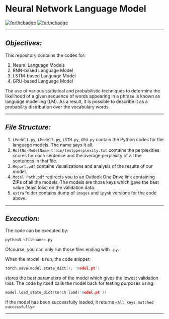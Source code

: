 # **Neural Network Language Model**

[![forthebadge](https://forthebadge.com/images/badges/made-with-python.svg)](https://forthebadge.com)
[![forthebadge](https://forthebadge.com/images/badges/fixed-bugs.svg)](https://forthebadge.com)

-----
## ***Objectives:***

This repository contains the codes for:
1. Neural Language Models
2. RNN-based Language Model
3. LSTM-based Language Model
4. GRU-based Language Model

The use of various statistical and probabilistic techniques to determine the likelihood of a given sequence of words appearing in a phrase is known as language modelling (LM). As a result, it is possible to describe it as a probability distribution over the vocabulary words.

-----

## ***File Structure:***

1. `LModel1.py`, `LModel3.py`, `LSTM.py`, `GRU.py` contain the Python codes for the language models. The name says it all.
2. `RollNo-ModelName-train/testpperplexity.txt` contains the perplexities scores for each sentence and the average perplexity of all the sentences in that file.
3. `Report.pdf` contains visualizations and analysis of the results of our model.
4. `Model Path.pdf` redirects you to an Outlook One Drive link containing ZIPs of all the models. The models are those keys which gave the best value (least loss) on the validation data. 
5. `extra` folder contains dump of `images` and `ipynb` versions for the code above.
-----

## ***Execution:***
The code can be executed by:
```c++
python3 <filename>.py
```
Ofcourse, you can only run those files ending with `.py`. 

When the model is run, the code snippet:
```c++
torch.save(model.state_dict(), 'model.pt')
```
stores the best parameters of the model which gives the lowest validation loss.
The code by itself calls the model back for testing purposes using:
```c++
model.load_state_dict(torch.load('model.pt'))
```
If the model has been successfully loaded, it returns
`<All keys matched successfully>`

-----
